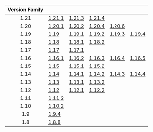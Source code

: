 | Version Family | | | | | |
|:---:|---|---|---|---|---|
| 1.21 | [1.21.1](https://github.com/BaldGang/spigot-build/releases/download/20250104/spigot-1.21.1.jar) | [1.21.3](https://github.com/BaldGang/spigot-build/releases/download/20250104/spigot-1.21.3.jar) | [1.21.4](https://github.com/BaldGang/spigot-build/releases/download/20250104/spigot-1.21.4.jar) | | |
| 1.20 | [1.20.1](https://github.com/BaldGang/spigot-build/releases/download/20250104/spigot-1.20.1.jar) | [1.20.2](https://github.com/BaldGang/spigot-build/releases/download/20250104/spigot-1.20.2.jar) | [1.20.4](https://github.com/BaldGang/spigot-build/releases/download/20250104/spigot-1.20.4.jar) | [1.20.6](https://github.com/BaldGang/spigot-build/releases/download/20250104/spigot-1.20.6.jar) | |
| 1.19 | [1.19](https://github.com/BaldGang/spigot-build/releases/download/20250104/spigot-1.19.jar) | [1.19.1](https://github.com/BaldGang/spigot-build/releases/download/20250104/spigot-1.19.1.jar) | [1.19.2](https://github.com/BaldGang/spigot-build/releases/download/20250104/spigot-1.19.2.jar) | [1.19.3](https://github.com/BaldGang/spigot-build/releases/download/20250104/spigot-1.19.3.jar) | [1.19.4](https://github.com/BaldGang/spigot-build/releases/download/20250104/spigot-1.19.4.jar) |
| 1.18 | [1.18](https://github.com/BaldGang/spigot-build/releases/download/20250104/spigot-1.18.jar) | [1.18.1](https://github.com/BaldGang/spigot-build/releases/download/20250104/spigot-1.18.1.jar) | [1.18.2](https://github.com/BaldGang/spigot-build/releases/download/20250104/spigot-1.18.2.jar) | | |
| 1.17 | [1.17](https://github.com/BaldGang/spigot-build/releases/download/20250104/spigot-1.17.jar) | [1.17.1](https://github.com/BaldGang/spigot-build/releases/download/20250104/spigot-1.17.1.jar) | | | |
| 1.16 | [1.16.1](https://github.com/BaldGang/spigot-build/releases/download/20250104/spigot-1.16.1.jar) | [1.16.2](https://github.com/BaldGang/spigot-build/releases/download/20250104/spigot-1.16.2.jar) | [1.16.3](https://github.com/BaldGang/spigot-build/releases/download/20250104/spigot-1.16.3.jar) | [1.16.4](https://github.com/BaldGang/spigot-build/releases/download/20250104/spigot-1.16.4.jar) | [1.16.5](https://github.com/BaldGang/spigot-build/releases/download/20250104/spigot-1.16.5.jar) |
| 1.15 | [1.15](https://github.com/BaldGang/spigot-build/releases/download/20250104/spigot-1.15.jar) | [1.15.1](https://github.com/BaldGang/spigot-build/releases/download/20250104/spigot-1.15.1.jar) | [1.15.2](https://github.com/BaldGang/spigot-build/releases/download/20250104/spigot-1.15.2.jar) | | |
| 1.14 | [1.14](https://github.com/BaldGang/spigot-build/releases/download/20250104/spigot-1.14.jar) | [1.14.1](https://github.com/BaldGang/spigot-build/releases/download/20250104/spigot-1.14.1.jar) | [1.14.2](https://github.com/BaldGang/spigot-build/releases/download/20250104/spigot-1.14.2.jar) | [1.14.3](https://github.com/BaldGang/spigot-build/releases/download/20250104/spigot-1.14.3.jar) | [1.14.4](https://github.com/BaldGang/spigot-build/releases/download/20250104/spigot-1.14.4.jar) |
| 1.13 | [1.13](https://github.com/BaldGang/spigot-build/releases/download/20250104/spigot-1.13.jar) | [1.13.1](https://github.com/BaldGang/spigot-build/releases/download/20250104/spigot-1.13.1.jar) | [1.13.2](https://github.com/BaldGang/spigot-build/releases/download/20250104/spigot-1.13.2.jar) | | |
| 1.12 | [1.12](https://github.com/BaldGang/spigot-build/releases/download/20250104/spigot-1.12.jar) | [1.12.1](https://github.com/BaldGang/spigot-build/releases/download/20250104/spigot-1.12.1.jar) | [1.12.2](https://github.com/BaldGang/spigot-build/releases/download/20250104/spigot-1.12.2.jar) | | |
| 1.11 | [1.11.2](https://github.com/BaldGang/spigot-build/releases/download/20250104/spigot-1.11.2.jar) | | | | |
| 1.10 | [1.10.2](https://github.com/BaldGang/spigot-build/releases/download/20250104/spigot-1.10.2.jar) | | | | |
| 1.9 | [1.9.4](https://github.com/BaldGang/spigot-build/releases/download/20250104/spigot-1.9.4.jar) | | | | |
| 1.8 | [1.8.8](https://github.com/BaldGang/spigot-build/releases/download/20250104/spigot-1.8.8.jar) | | | | |
